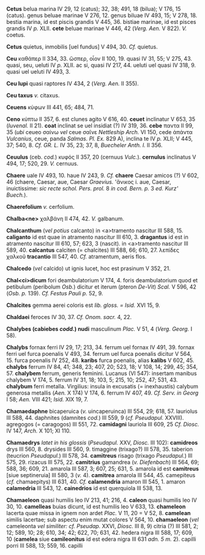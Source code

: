 **Cetus** belua marina IV 29, 12 (catus); 32, 38; 491, 18 (bilua); V
176, 15 (catus). genus beluae marinae V 276, 12. genus biluae IV 493,
15; V 278, 18. bestia marina, id est piscis grandis V 445, 36. bistiae
marinae, id est pisces grandis IV *p.* XLII. **cete** beluae marinae V
446, 42 (*Verg. Aen.* V 822). *V.* coetus.

**Cetus** quietus, inmobilis [uel fundus] V 494, 30. *Cf.* quietus.

**Ceu** καθάπερ II 334, 33. ὥσπερ, οἷον II 100, 19. quasi IV 31, 55; V
275, 43. quasi, seu, ueluti IV *p.* XLII. ac si, quasi IV 217, 44.
ueluti uel quasi IV 318, 9. quasi uel ueluti IV 493, 3.

**Ceu lupi** quasi raptores IV 434, 2 (*Verg. Aen.* II 355).

**Ceu taxus** *v.* citaxus.

**Ceuens** κύφων III 441, 65; 484, 71.

**Ceno** κύπτω II 357, 6. est clunes agito V 616, 40. **ceuet**
inclinatur V 653, 35 (*Iuvenal.* II 21). **coat** inclinat se uel
insidiat (?) IV 319, 36. **cebe** παντα II 99, 35 (*ubi* ceueo σαίνω
*vel* ceue σαῖνε *Nettleship Arch.* VI 150, cede ἀπάντα *Vul­canius*,
ceue, panda *Salmas. Pl. Ex.* 829 A), inclina te IV *p.* XLII; V 445,
37; 540, 8. *Cf. GR. L.* IV 35, 23; 37, 8, *Buecheler Anth. l.* II 356.

**Ceuulus** (ceb. *cod.*) κυφός II 357, 20 (cernuus *Vulc.*).
**cernulus** inclinatus V 494, 17; 520, 29. *V.* cernuus.

**Chaere** uale IV 493, 10. haue IV 243, 9. *Cf.* **chaere** Caesar
amicos (?) V 602, 46 (chaere, Caesar, aue, Caesar *Graevius.* 'ἄνικος i.
aue, Caesar, inuictissime: *sic recte schol. Pers. prol.* 8 *in cod.
Bern. p.* 3 *ed. Kurz' Buech.*).

**Chaerefolium** *v.* cerfolium.

**Chalba\<ne\>** χαλβάνη II 474, 42. *V.* galbanum.

**Chalcanthum** (*vel potius* calcanto) in \<a\>tramento nascitur III
588, 15. **caliganto** id est quae in atramento nascitur III 610, 3.
**dragantus** id est in atramento nascitur III 610, 57; 623, 3 (nascit).
in \<a\>tramento nascitur III 589, 40. **calcantus** calciten (=
chalcites) III 588, 66; 610, 27. λεπίδες χαλκοῦ **tracantio** III 547,
40. *Cf.* atramentum, aeris flos.

**Chalcedo** (*vel* calcido) ut ignis lucet, hoc est prasinum V 352, 21.

**Chal\<ci\>dicum** fori deambulatorium V 174, 4. foris deambulatorium
quod et petibulum (peribolum *Osb.*) dicitur et iterum (pteron *De-Vit*)
*Scal.* V 596, 42 (*Osb. p.* 139). *Cf. Festus Pauli p.* 52, 9.

**Chalcites** gemma aerei coloris est *lib. gloss. = Isid.* XVI 15, 9.

**Chaldaei** feroces IV 30, 37. *Cf. Onom. sacr.* 4, 22.

**Chalybes (cabiebes *codd.*) nudi** masculinum *Plac.* V 51, 4
(*Verg. Georg.* I 58).

**Chalybs** fornax ferri IV 29, 17; 213, 34. ferrum uel fornax IV 491,
39. fornax ferri uel furca poenalis V 493, 34. ferrum uel furca poenalis
dicitur V 564, 15. furca poenalis IV 252, 48. **karibs** furca poenalis,
alias **kalibs** V 602, 45. **chalybs** ferrum IV 84, 41; 348, 23; 407,
20; 523, 18; V 108, 14; 299, 45; 354, 57. **chalybem** ferrum, generis
feminini. Lucanus (VI 547): insertam manibus chalybem V 174, 5. ferrum
IV 31, 18; 103, 5; 215, 10; 252, 47; 531, 43. **chalybum** ferri
metalla. Virgilius: insula in excusatis (= inexhaustis) calybum generosa
metallis (*Aen.* X 174) V 174, 6. ferrum IV 407, 49. *Cf. Serv. in
Georg* I 58; *Aen.* VIII 421; *Isid.* XIX 19, 7.

**Chamaedaphne** bicaperuica (*v.* uincaperuinca) III 554, 29; 618, 57.
lauriolus III 588, 44. daphnites (damnites *cod.*) III 559, 9 (*cf.
Pseudapul.* XXVIII). agregogos (= caragogos) III 551, 72. **camidagni**
lauriola III 609, 25 *Cf. Diosc.* IV 147, *Arch.* X 101; XI 110.

**Chamaedrys** *latet in his glossis* (*Pseudapul.* XXV, *Diosc.* III
102): **camidreos** drys III 560, 8. drysides III 560, 9. timaggine
(trixago?) III 578, 35. taberion (teucrion *Pseudapul.*) III 578, 34.
**camitreus** risago (trixago *Pseudapul.*) III 575, 29. rizacus III
575, 22. **camitrius** gamandrea (*v. Diefenbach*) III 564, 69; 588,
36; 609, 21. amarola III 587, 3; 607, 25; 631, 5. amarola id est
**camitreus** [siue septineruia] III 580, 3 (*v.* 4). **camitrea**
amarola III 544, 45. camepiteus (*cf.* chamaepitys) III 631, 40. *Cf.*
**calamendria** amaron III 545, 1. amaron **calamedria** III 543, 12.
**cainedrios** id est querquiola III 538, 13.

**Chamaeleon** quasi humilis leo IV 213, 41; 216, 4. **caleon** quasi
humilis leo IV 30, 10. **camelleas** buias dicunt, id est humilis leo V
633, 13. **chameleon** lacerta quae missa in ignem non ardet *Plac.* V
11, 20 = V 52, 8. **camelean** similis lacertae; sub aspectu enim mutat
colores V 564, 10. **chamaeleon** (*vel* cameleonta *vel similiter: cf.
Pseudap.* XXVI, *Diosc.* III 8, 9) citria (?) III 581, 2; 12; 589, 10;
28; 610, 34; 42; 622, 70; 631, 42. hedera nigra III 588, 17; 609, 10
(**camelea** siue **camileonitus** id est edera nigra III 631 *adn. 5
m.* 2). capilli porri III 588, 13; 559, 16. capilli
